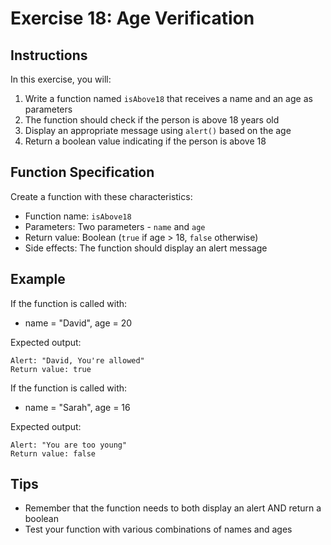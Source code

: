 # Exercise 18: Age Verification

## Instructions
In this exercise, you will:
1. Write a function named `isAbove18` that receives a name and an age as parameters
2. The function should check if the person is above 18 years old
3. Display an appropriate message using `alert()` based on the age
4. Return a boolean value indicating if the person is above 18

## Function Specification
Create a function with these characteristics:
- Function name: `isAbove18`
- Parameters: Two parameters - `name` and `age`
- Return value: Boolean (`true` if age > 18, `false` otherwise)
- Side effects: The function should display an alert message

## Example
If the function is called with:
- name = "David", age = 20

Expected output:
```
Alert: "David, You're allowed"
Return value: true
```

If the function is called with:
- name = "Sarah", age = 16

Expected output:
```
Alert: "You are too young"
Return value: false
```

## Tips
- Remember that the function needs to both display an alert AND return a boolean
- Test your function with various combinations of names and ages 